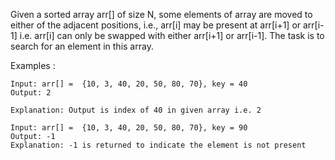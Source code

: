 Given a sorted array arr[] of size N, some elements of array are moved to either of the adjacent positions, i.e., arr[i]
may be present at arr[i+1] or arr[i-1] i.e. arr[i] can only be swapped with either arr[i+1] or arr[i-1]. The task is to
search for an element in this array.

Examples :

```
Input: arr[] =  {10, 3, 40, 20, 50, 80, 70}, key = 40
Output: 2 

Explanation: Output is index of 40 in given array i.e. 2
```

```
Input: arr[] =  {10, 3, 40, 20, 50, 80, 70}, key = 90
Output: -1
Explanation: -1 is returned to indicate the element is not present
```